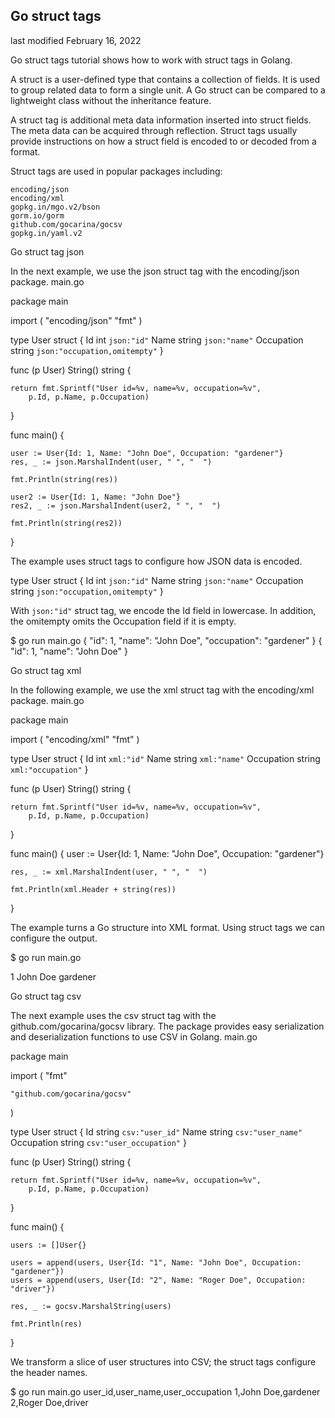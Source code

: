 ## Go struct tags

last modified February 16, 2022

Go struct tags tutorial shows how to work with struct tags in Golang.

A struct is a user-defined type that contains a collection of fields. It is used to group related data to 
form a single unit. A Go struct can be compared to a lightweight class without the inheritance feature.

A struct tag is additional meta data information inserted into struct fields. The meta data can be acquired 
through reflection. Struct tags usually provide instructions on how a struct field is encoded to or decoded from a format.

Struct tags are used in popular packages including:

    encoding/json
    encoding/xml
    gopkg.in/mgo.v2/bson
    gorm.io/gorm
    github.com/gocarina/gocsv
    gopkg.in/yaml.v2

Go struct tag json

In the next example, we use the json struct tag with the encoding/json package.
main.go

package main

import (
    "encoding/json"
    "fmt"
)

type User struct {
    Id         int    `json:"id"`
    Name       string `json:"name"`
    Occupation string `json:"occupation,omitempty"`
}

func (p User) String() string {

    return fmt.Sprintf("User id=%v, name=%v, occupation=%v",
        p.Id, p.Name, p.Occupation)
}

func main() {

    user := User{Id: 1, Name: "John Doe", Occupation: "gardener"}
    res, _ := json.MarshalIndent(user, " ", "  ")

    fmt.Println(string(res))

    user2 := User{Id: 1, Name: "John Doe"}
    res2, _ := json.MarshalIndent(user2, " ", "  ")

    fmt.Println(string(res2))
}

The example uses struct tags to configure how JSON data is encoded.

type User struct {
    Id         int    `json:"id"`
    Name       string `json:"name"`
    Occupation string `json:"occupation,omitempty"`
}

With `json:"id"` struct tag, we encode the Id field in lowercase. In addition, the omitempty omits the Occupation field if it is empty.

$ go run main.go
{
    "id": 1,
    "name": "John Doe",
    "occupation": "gardener"
    }
{
    "id": 1,
    "name": "John Doe"
}

Go struct tag xml

In the following example, we use the xml struct tag with the encoding/xml package.
main.go

package main

import (
    "encoding/xml"
    "fmt"
)

type User struct {
    Id         int    `xml:"id"`
    Name       string `xml:"name"`
    Occupation string `xml:"occupation"`
}

func (p User) String() string {

    return fmt.Sprintf("User id=%v, name=%v, occupation=%v",
        p.Id, p.Name, p.Occupation)
}

func main() {
    user := User{Id: 1, Name: "John Doe", Occupation: "gardener"}

    res, _ := xml.MarshalIndent(user, " ", "  ")

    fmt.Println(xml.Header + string(res))
}

The example turns a Go structure into XML format. Using struct tags we can configure the output.

$ go run main.go
<?xml version="1.0" encoding="UTF-8"?>
 <User>
   <id>1</id>
   <name>John Doe</name>
   <occupation>gardener</occupation>
 </User>

Go struct tag csv

The next example uses the csv struct tag with the github.com/gocarina/gocsv library. The package provides easy serialization and deserialization functions to use CSV in Golang.
main.go

package main

import (
    "fmt"

    "github.com/gocarina/gocsv"
)

type User struct {
    Id         string `csv:"user_id"`
    Name       string `csv:"user_name"`
    Occupation string `csv:"user_occupation"`
}

func (p User) String() string {

    return fmt.Sprintf("User id=%v, name=%v, occupation=%v",
        p.Id, p.Name, p.Occupation)
}

func main() {

    users := []User{}

    users = append(users, User{Id: "1", Name: "John Doe", Occupation: "gardener"})
    users = append(users, User{Id: "2", Name: "Roger Doe", Occupation: "driver"})

    res, _ := gocsv.MarshalString(users)

    fmt.Println(res)
}

We transform a slice of user structures into CSV; the struct tags configure the header names.

$ go run main.go
user_id,user_name,user_occupation
1,John Doe,gardener
2,Roger Doe,driver
